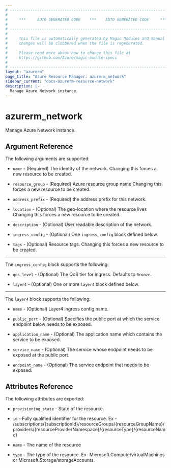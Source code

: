 ```yaml
---
# ----------------------------------------------------------------------------
#
#     ***     AUTO GENERATED CODE    ***    AUTO GENERATED CODE     ***
#
# ----------------------------------------------------------------------------
#
#     This file is automatically generated by Magic Modules and manual
#     changes will be clobbered when the file is regenerated.
#
#     Please read more about how to change this file at
#     https://github.com/Azure/magic-module-specs
#
# ----------------------------------------------------------------------------
layout: "azurerm"
page_title: "Azure Resource Manager: azurerm_network"
sidebar_current: "docs-azurerm-resource-network"
description: |-
  Manage Azure Network instance.
---
```


# azurerm_network

Manage Azure Network instance.


## Argument Reference

The following arguments are supported:

* `name` - (Required) The identity of the network. Changing this forces a new resource to be created.

* `resource_group` - (Required) Azure resource group name Changing this forces a new resource to be created.

* `address_prefix` - (Required) the address prefix for this network.

* `location` - (Optional) The geo-location where the resource lives Changing this forces a new resource to be created.

* `description` - (Optional) User readable description of the network.

* `ingress_config` - (Optional) One `ingress_config` block defined below.

* `tags` - (Optional) Resource tags. Changing this forces a new resource to be created.

---

The `ingress_config` block supports the following:

* `qos_level` - (Optional) The QoS tier for ingress. Defaults to `Bronze`.

* `layer4` - (Optional) One or more `layer4` block defined below.


---

The `layer4` block supports the following:

* `name` - (Optional) Layer4 ingress config name.

* `public_port` - (Optional) Specifies the public port at which the service endpoint below needs to be exposed.

* `application_name` - (Optional) The application name which contains the service to be exposed.

* `service_name` - (Optional) The service whose endpoint needs to be exposed at the public port.

* `endpoint_name` - (Optional) The service endpoint that needs to be exposed.

## Attributes Reference

The following attributes are exported:

* `provisioning_state` - State of the resource.

* `id` - Fully qualified identifier for the resource. Ex - /subscriptions/{subscriptionId}/resourceGroups/{resourceGroupName}/providers/{resourceProviderNamespace}/{resourceType}/{resourceName}

* `name` - The name of the resource

* `type` - The type of the resource. Ex- Microsoft.Compute/virtualMachines or Microsoft.Storage/storageAccounts.

